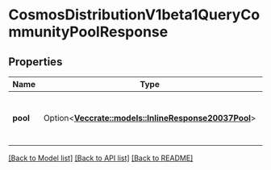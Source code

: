 # CosmosDistributionV1beta1QueryCommunityPoolResponse

## Properties

Name | Type | Description | Notes
------------ | ------------- | ------------- | -------------
**pool** | Option<[**Vec<crate::models::InlineResponse20037Pool>**](inline_response_200_37_pool.md)> | pool defines community pool's coins. | [optional]

[[Back to Model list]](../README.md#documentation-for-models) [[Back to API list]](../README.md#documentation-for-api-endpoints) [[Back to README]](../README.md)


